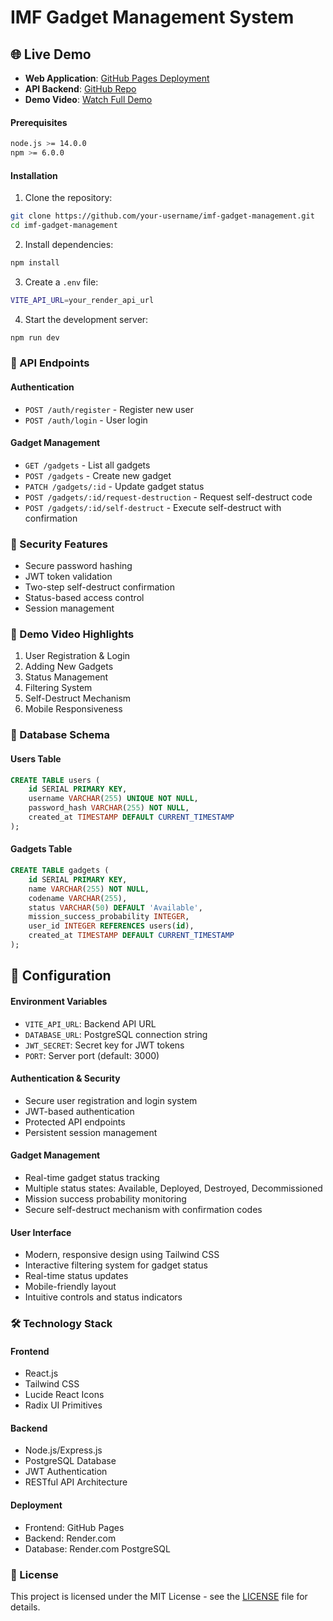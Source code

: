 # IMF Gadget Management System

## 🌐 Live Demo

- **Web Application**: [GitHub Pages Deployment](https://yadnyeshkolte.github.io/imf-gadgets-dashboards/)
- **API Backend**: [GitHub Repo](https://github.com/yadnyeshkolte/imf-gadgets-api)
- **Demo Video**: [Watch Full Demo](your-video-url)
#### Prerequisites
```bash
node.js >= 14.0.0
npm >= 6.0.0
```

#### Installation

1. Clone the repository:
```bash
git clone https://github.com/your-username/imf-gadget-management.git
cd imf-gadget-management
```

2. Install dependencies:
```bash
npm install
```

3. Create a `.env` file:
```bash
VITE_API_URL=your_render_api_url
```

4. Start the development server:
```bash
npm run dev
```

### 📡 API Endpoints

#### Authentication
- `POST /auth/register` - Register new user
- `POST /auth/login` - User login

#### Gadget Management
- `GET /gadgets` - List all gadgets
- `POST /gadgets` - Create new gadget
- `PATCH /gadgets/:id` - Update gadget status
- `POST /gadgets/:id/request-destruction` - Request self-destruct code
- `POST /gadgets/:id/self-destruct` - Execute self-destruct with confirmation

### 🔐 Security Features

- Secure password hashing
- JWT token validation
- Two-step self-destruct confirmation
- Status-based access control
- Session management

### 🎥 Demo Video Highlights

1. User Registration & Login
2. Adding New Gadgets
3. Status Management
4. Filtering System
5. Self-Destruct Mechanism
6. Mobile Responsiveness

### 💾 Database Schema

#### Users Table
```sql
CREATE TABLE users (
    id SERIAL PRIMARY KEY,
    username VARCHAR(255) UNIQUE NOT NULL,
    password_hash VARCHAR(255) NOT NULL,
    created_at TIMESTAMP DEFAULT CURRENT_TIMESTAMP
);
```

#### Gadgets Table
```sql
CREATE TABLE gadgets (
    id SERIAL PRIMARY KEY,
    name VARCHAR(255) NOT NULL,
    codename VARCHAR(255),
    status VARCHAR(50) DEFAULT 'Available',
    mission_success_probability INTEGER,
    user_id INTEGER REFERENCES users(id),
    created_at TIMESTAMP DEFAULT CURRENT_TIMESTAMP
);
```

## 🔧 Configuration

#### Environment Variables
- `VITE_API_URL`: Backend API URL
- `DATABASE_URL`: PostgreSQL connection string
- `JWT_SECRET`: Secret key for JWT tokens
- `PORT`: Server port (default: 3000)

#### Authentication & Security
- Secure user registration and login system
- JWT-based authentication
- Protected API endpoints
- Persistent session management

#### Gadget Management
- Real-time gadget status tracking
- Multiple status states: Available, Deployed, Destroyed, Decommissioned
- Mission success probability monitoring
- Secure self-destruct mechanism with confirmation codes

#### User Interface
- Modern, responsive design using Tailwind CSS
- Interactive filtering system for gadget status
- Real-time status updates
- Mobile-friendly layout
- Intuitive controls and status indicators

### 🛠 Technology Stack

#### Frontend
- React.js
- Tailwind CSS
- Lucide React Icons
- Radix UI Primitives

#### Backend
- Node.js/Express.js
- PostgreSQL Database
- JWT Authentication
- RESTful API Architecture

#### Deployment
- Frontend: GitHub Pages
- Backend: Render.com
- Database: Render.com PostgreSQL

### 📄 License

This project is licensed under the MIT License - see the [LICENSE](LICENSE) file for details.
